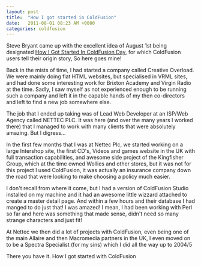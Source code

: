 ```yaml
---
layout: post
title:  "How I got started in ColdFusion"
date:   2011-08-01 08:23 AM +0000
categories: coldfusion
---
```

<p>Steve Bryant came up with the excellent idea of August 1st being designated <a href="http://www.bryantwebconsulting.com/blog/index.cfm/2011/7/20/August-1-2011-is-How-I-Started-ColdFusion-Day" title="Steve Bryant: August 1, 2011 is "How I Get Started in ColdFusion" Day">How I Got Started In ColdFusion Day</a>, for which ColdFusion users tell their origin story, So here goes mine!
</p>

<p>
	Back in the mists of time, I had started a company called Creative Overload. We were mainly doing flat HTML websites, but specialised in VRML sites, and had done some interesting work for Brixton Academy and Virgin Radio at the time. Sadly, I saw myself as not experienced enough to be running such a company and left it in the capable hands of my then co-directors and left to find a new job somewhere else.  
</p>

<p>
	The job that I ended up taking was of Lead Web Developer at an ISP/Web Agency called NETTEC PLC. It was here (and over the many years I worked there) that I managed to work with many clients that were absolutely amazing. But I digress... 
</p>
<p>
	In the first few months that I was at Nettec Plc, we started working on a large Intershop site, the first CD's, Videos and games website in the UK with full transaction capabilities, and awesome side project of the Kingfisher Group, which at the time owned Wollies and other stores, but it was not for this project I used ColdFusion, it was actually an insurance company down the road that were looking to make choosing a policy much easier. 
</p>

<p>
	I don't recall from where it come, but I had a version of ColdFusion Studio installed on my machine and it had an awesome little wizzard attached to create a master detail page. And within a few hours and their database I had manged to do just that! I was amazed! I mean, I had been working with Perl so far and here was something that made sense, didn't need so many strange characters and just fit! 
</p>

<p>At Nettec we then did a lot of projects with ColdFusion, even being one of the main Allaire and then Macromedia partners in the UK, I even moved on to be a Spectra Specialist (for my sins) which I did all the way up to 2004/5</p>

<p>There you have it. How I got started with ColdFusion</p>
